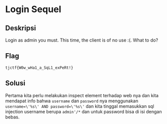 # Login Sequel

## Deskripsi
Login as admin you must. This time, the client is of no use :(. What to do?

## Flag
```tjctf{W0w_wHa1_a_SqL1_exPeRt!}```

## Solusi
Pertama kita perlu melakukan inspect element terhadap web nya dan kita mendapat info bahwa ```username``` dan ```password``` nya menggunakan ```username=\'%s\' AND password=\'%s\'``` dan kita tinggal memasukkan sql injection username berupa ```admin'/*``` dan untuk password bisa di isi dengan bebas.